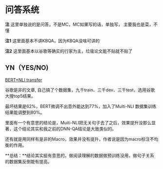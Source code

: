 # 问答系统

**注** 这里单独说的是问答，不是MC，MC如果写的话，单独写， 主要我也是菜，不懂

**注1** 这里面基本不讲KBQA，因为KBQA没啥可讲的

**注2** 这里面基本以谷歌等确实的行家为主，垃圾论文能不贴就不贴了

## YN（YES/NO)

[BERT+NLI transfer](https://arxiv.org/pdf/1905.10044.pdf "google yn")

谷歌是非的文章, 自己搞了个数据集，九千train、三千dev、三千test，选用谷歌大搜top5结果。

最坏结果是62%，BERT微调不出意外能达到77%，加入了Multi-NLI 数据集训练结果能调整到80%。

里面有一个有意思的结论是，Muiti-NLI把无关句子去了之后，效果提升没那么显著，这个结论其实和我之前的DNN-QA结论是大致类似的。

还有就是用同样有是非的Macro，效果并没有提升，作者说是因为macro标注不均衡的作用。

**总结：**结论其实挺有意思的，做阅读理解的数据做预训练没用，做句子关系的数据集反倒能有提高。

